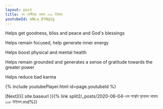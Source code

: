 ```yaml
---
layout: post
title: ওম যোগীষায় নামায ১০৮ টাইমস
youtubeId: mNLa_07NqIg
---
```

 
 
Helps get goodness, bliss and peace and God's blessings
 
Helps remain focused, help generate inner energy 
 
Helps boost physical and mental health 
 
Helps remain grounded and generates a sense of gratitude towards the greater power 
 
Helps reduce bad karma
 
 
 
 


{% include youtubePlayer.html id=page.youtubeId %}
 
[Next]({{ site.baseurl }}{% link  split2/_posts/2020-06-04-ওম শাশ্বটা স্থানাভা নামায ১০৮ টাইমস.md%})
 
